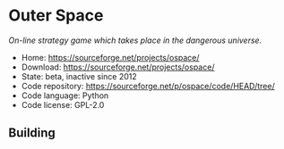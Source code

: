 # Outer Space

_On-line strategy game which takes place in the dangerous universe._

- Home: https://sourceforge.net/projects/ospace/
- Download: https://sourceforge.net/projects/ospace/
- State: beta, inactive since 2012
- Code repository: https://sourceforge.net/p/ospace/code/HEAD/tree/
- Code language: Python
- Code license: GPL-2.0

## Building

